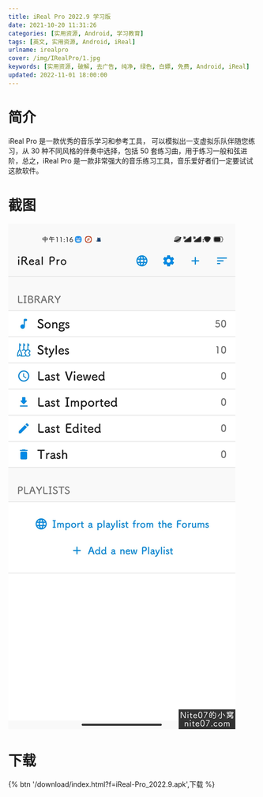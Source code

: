```yaml
---
title: iReal Pro 2022.9 学习版
date: 2021-10-20 11:31:26
categories: [实用资源, Android, 学习教育]
tags: [英文, 实用资源, Android, iReal]
urlname: irealpro
cover: /img/IRealPro/1.jpg
keywords: [实用资源, 破解, 去广告, 纯净, 绿色, 白嫖, 免费, Android, iReal]
updated: 2022-11-01 18:00:00
---
```


# 简介

iReal Pro 是一款优秀的音乐学习和参考工具， 可以模拟出一支虚拟乐队伴随您练习，从 30 种不同风格的伴奏中选择，包括 50 套练习曲，用于练习一般和弦进阶，总之，iReal Pro 是一款非常强大的音乐练习工具，音乐爱好者们一定要试试这款软件。

# 截图

![](/img/IRealPro/2.jpg)

# 下载

{% btn '/download/index.html?f=iReal-Pro_2022.9.apk',下载 %}
